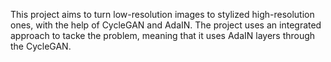 This project aims to turn low-resolution images to stylized high-resolution ones, with the help of CycleGAN and AdaIN.
The project uses an integrated approach to tacke the problem, meaning that it uses AdaIN layers through the CycleGAN.

